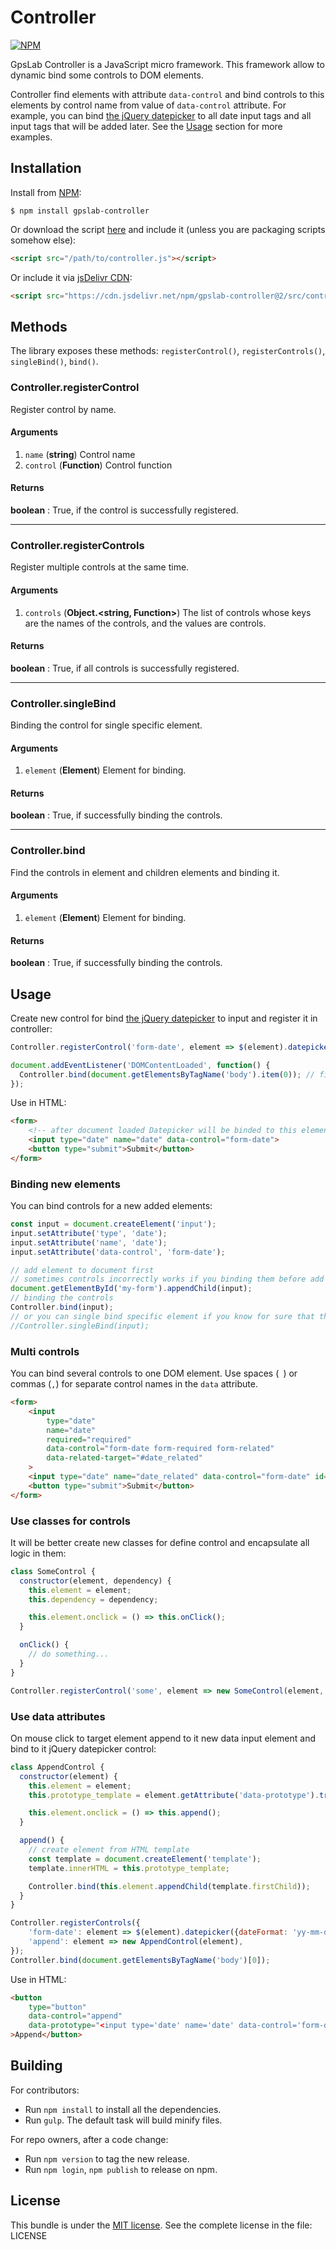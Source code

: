 Controller
==========

[![NPM](https://nodei.co/npm/gpslab-controller.png?downloads=true&stars=true)](https://nodei.co/npm/gpslab-controller/)

GpsLab Controller is a JavaScript micro framework. This framework allow to dynamic bind some controls to DOM elements.

Controller find elements with attribute `data-control` and bind controls to this elements by control name from value
of `data-control` attribute. For example, you can bind [the jQuery datepicker](https://jqueryui.com/datepicker/) to
all date input tags and all input tags that will be added later. See the [Usage](#usage) section for more examples.

## Installation

Install from [NPM](https://nodei.co/npm/gpslab-controller/):

```
$ npm install gpslab-controller
```

Or download the script [here](https://github.com/gpslab/gpslab-controller/blob/master/src/controller.js) and include it (unless you are packaging scripts somehow else):

```html
<script src="/path/to/controller.js"></script>
```

Or include it via [jsDelivr CDN](https://www.jsdelivr.com/package/npm/gpslab-controller):

```html
<script src="https://cdn.jsdelivr.net/npm/gpslab-controller@2/src/controller.js"></script>
```

## Methods

The library exposes these methods: `registerControl()`, `registerControls()`, `singleBind()`, `bind()`.

### Controller.registerControl

Register control by name.

#### Arguments

1. `name` (**string**) Control name
2. `control` (**Function**) Control function

#### Returns

**boolean** : True, if the control is successfully registered.

* * *

### Controller.registerControls

Register multiple controls at the same time.

#### Arguments

1. `controls` (**Object.<string, Function>**) The list of controls whose keys are the names of the controls, and the values ​​are controls.

#### Returns

**boolean** : True, if all controls is successfully registered.

* * *

### Controller.singleBind

Binding the control for single specific element.

#### Arguments

1. `element` (**Element**) Element for binding.

#### Returns

**boolean** : True, if successfully binding the controls.

* * *

### Controller.bind

Find the controls in element and children elements and binding it.

#### Arguments

1. `element` (**Element**) Element for binding.

#### Returns

**boolean** : True, if successfully binding the controls.

## Usage

Create new control for bind [the jQuery datepicker](https://jqueryui.com/datepicker/) to input and register it in
controller:

```js
Controller.registerControl('form-date', element => $(element).datepicker({dateFormat: 'yy-mm-dd'}));

document.addEventListener('DOMContentLoaded', function() {
  Controller.bind(document.getElementsByTagName('body').item(0)); // find input and bind datepicker control to it
});
```

Use in HTML:

```html
<form>
    <!-- after document loaded Datepicker will be binded to this element -->
    <input type="date" name="date" data-control="form-date">
    <button type="submit">Submit</button>
</form>
```

### Binding new elements

You can bind controls for a new added elements:

```js
const input = document.createElement('input');
input.setAttribute('type', 'date');
input.setAttribute('name', 'date');
input.setAttribute('data-control', 'form-date');

// add element to document first
// sometimes controls incorrectly works if you binding them before add element to a document
document.getElementById('my-form').appendChild(input);
// binding the controls
Controller.bind(input);
// or you can single bind specific element if you know for sure that there are no nested controls
//Controller.singleBind(input);
```

### Multi controls

You can bind several controls to one DOM element.
Use spaces (` `) or commas (`,`) for separate control names in the `data` attribute.

```html
<form>
    <input
        type="date"
        name="date"
        required="required"
        data-control="form-date form-required form-related"
        data-related-target="#date_related"
    >
    <input type="date" name="date_related" data-control="form-date" id="date_related">
    <button type="submit">Submit</button>
</form>
```

### Use classes for controls

It will be better create new classes for define control and encapsulate all logic in them:

```js
class SomeControl {
  constructor(element, dependency) {
    this.element = element;
    this.dependency = dependency;

    this.element.onclick = () => this.onClick();
  }

  onClick() {
    // do something...
  }
}

Controller.registerControl('some', element => new SomeControl(element, dependency));
```

### Use data attributes

On mouse click to target element append to it new data input element and bind to it jQuery datepicker control:

```js
class AppendControl {
  constructor(element) {
    this.element = element;
    this.prototype_template = element.getAttribute('data-prototype').trim();

    this.element.onclick = () => this.append();
  }

  append() {
    // create element from HTML template
    const template = document.createElement('template');
    template.innerHTML = this.prototype_template;

    Controller.bind(this.element.appendChild(template.firstChild));
  }
}

Controller.registerControls({
    'form-date': element => $(element).datepicker({dateFormat: 'yy-mm-dd'}),
    'append': element => new AppendControl(element),
});
Controller.bind(document.getElementsByTagName('body')[0]);
```

Use in HTML:

```html
<button
    type="button"
    data-control="append"
    data-prototype="<input type='date' name='date' data-control='form-date' />"
>Append</button>
```

## Building

For contributors:

* Run `npm install` to install all the dependencies.
* Run `gulp`. The default task will build minify files.

For repo owners, after a code change:

* Run `npm version` to tag the new release.
* Run `npm login`, `npm publish` to release on npm.

## License

This bundle is under the [MIT license](http://opensource.org/licenses/MIT). See the complete license in the file: LICENSE

